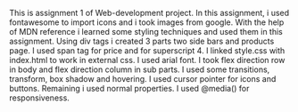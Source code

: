 This is assignment 1 of Web-development project.
In this assignment, i used fontawesome to import icons and i took images from google.
With the help of MDN reference i learned some styling techniques and used them in this assignment.
Using div tags i created 3 parts two side bars and products page.
I used span tag for price and for superscript 4.
I linked style.css with index.html to work in external css.
I used arial font.
I took flex direction row in body and flex direction column in sub parts.
I used some transitions, transform, box shadow and hovering.
I used cursor pointer for icons and buttons.
Remaining i used normal properties.
I used @media() for responsiveness.


